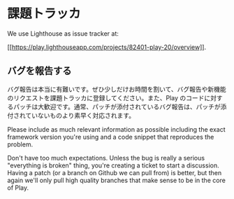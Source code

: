 <!-- translated -->
<!--
# Issues tracker
-->
# 課題トラッカ

We use Lighthouse as issue tracker at:

[[https://play.lighthouseapp.com/projects/82401-play-20/overview]].

<!--
## Reporting bugs
-->
## バグを報告する

<!--
Bug reports are incredibly helpful, so take time to report bugs and request features in our ticket tracker. We’re always grateful for patches to Play’s code. Indeed, bug reports with attached patches will get fixed far quickly than those without any.
-->
バグ報告は本当に有難いです。ぜひ少しだけお時間を割いて、バグ報告や新機能のリクエストを課題トラッカに登録してください。また、Play のコードに対するパッチは大歓迎です。通常、パッチが添付されているバグ報告は、パッチが添付されていないものより素早く対応されます。


Please include as much relevant information as possible including the exact framework version you're using and a code snippet that reproduces the problem.

Don't have too much expectations. Unless the bug is really a serious "everything is broken" thing, you're creating a ticket to start a discussion. Having a patch (or a branch on Github we can pull from) is better, but then again we'll only pull high quality branches that make sense to be in the core of Play.